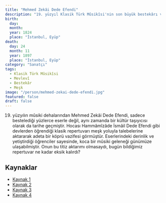 ```yaml
---
title: "Mehmed Zekâi Dede Efendi"
description: "19. yüzyıl Klasik Türk Mûsikîsi'nin son büyük bestekârı ve meşk geleneğinin en önemli aktarıcısı."
birth:
  day: 
  month: 
  year: 1824
  place: "İstanbul, Eyüp"
death:
  day: 24
  month: 11
  year: 1897
  place: "İstanbul, Eyüp"
category: "Sanatçı"
tags:
  - Klasik Türk Mûsikîsi
  - Mevlevî
  - Bestekâr
  - Meşk
image: "/person/mehmed-zekai-dede-efendi.jpg"
featured: false
draft: false
---
```


19. yüzyılın mûsiki dehalarından Mehmed Zekâi Dede Efendi, sadece bestelediği yüzlerce eserle değil, aynı zamanda bir kültür taşıyıcısı olarak da tarihe geçmiştir. Hocası Hammâmîzâde İsmâil Dede Efendi gibi devlerden öğrendiği klasik repertuvarı meşk yoluyla talebelerine aktararak adeta bir köprü vazifesi görmüştür. Eserlerindeki derinlik ve yetiştirdiği öğrenciler sayesinde, koca bir mûsiki geleneği günümüze ulaşabilmiştir. Onun bu titiz aktarımı olmasaydı, bugün bildiğimiz repertuvar ne kadar eksik kalırdı?

## Kaynaklar

- [Kaynak 1](https://www.ketebe.org/sanatkar/mehmed-zekai-dedeefendi-1196)
- [Kaynak 2](https://islamansiklopedisi.org.tr/zekai-dede)
- [Kaynak 3](https://tr.wikipedia.org/wiki/Zekai_Dede_Efendi)
- [Kaynak 4](https://www.semazen.net/author_article_print.php?id=529)